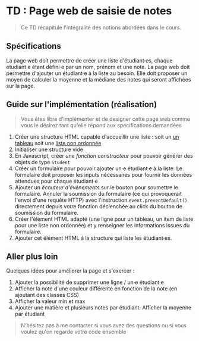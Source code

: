 # TD : Page web de saisie de notes

> Ce TD récapitule l'intégralité des notions abordées dans le cours.


## Spécifications

 La page web doit permettre de créer une liste d'étudiant·es, chaque étudiant·e étant défini·e par un nom, prénom et une note. La page web doit permettre d'ajouter un étudiant·e à la liste au besoin. Elle doit proposer un moyen de calculer la moyenne et la médiane des notes qui seront affichées sur la page.

## Guide sur l'implémentation (réalisation)

> Vous êtes libre d'implémenter et de designer cette page web comme vous le désirez tant qu'elle répond aux spécifications demandées

1. Créer une structure HTML capable d'accueillir une liste : soit un <a href="https://developer.mozilla.org/fr/docs/Web/HTML/Element/table">un tableau</a> soit une <a href="https://developer.mozilla.org/fr/docs/Web/HTML/Element/ul">liste non ordonnée</a> 
2. Initialiser une structure vide
3. En Javascript, créer <em>une fonction constructeur</em> pour pouvoir générer des objets de type <code>Student</code>
4. Créer un formulaire pour pouvoir ajouter un·e étudiant·e à la liste. Le formulaire doit proposer les inputs nécessaires pour fournir les données attendues pour chaque étudiant·e
5. Ajouter un <em>écouteur d'évènements</em> sur le bouton pour soumettre le formulaire. Annuler la soumission du formulaire (ce qui provoquerait l'envoi d'une requête HTTP) avec l'instruction <code>event.preventDefault()</code> directement depuis votre fonction déclenchée au click du bouton de soumission du formulaire. 
6. Créer l'élément HTML adapté (une ligne pour un tableau, un item de liste pour une liste non ordonnée) et y renseigner les informations issues du formulaire.
7. Ajouter cet élément HTML à la structure qui liste les étudiant·es.

## Aller plus loin

Quelques idées pour améliorer la page et s'exercer :

1. Ajouter la possibilité de supprimer une ligne / un·e étudiant·e
2. Afficher la note d'une couleur différente en fonction de la note (en ajoutant des classes CSS)
3. Afficher la valeur min et max
4. Ajouter une matière et plusieurs notes par étudiant. Afficher la moyenne par étudiant

> N'hésitez pas à me contacter si vous avez des questions ou si vous voulez qu'on regarde votre code ensemble